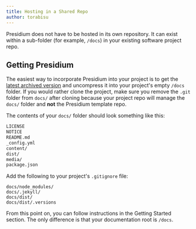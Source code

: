 ```yaml
---
title: Hosting in a Shared Repo
author: torabisu
---
```


Presidium does not have to be hosted in its own repository. It can exist within a sub-folder (for example, `/docs`) in your existing software project repo.


## Getting Presidium

The easiest way to incorporate Presidium into your project is to get the [latest archived version](https://github.com/SPANDigital/presidium-template/archive/master.zip) and uncompress it into your project's empty `/docs` folder.  If you would rather clone the project,
make sure you remove the `.git` folder from `docs/` after cloning because your project repo will manage
the `docs/` folder and **not** the Presidium template repo.

The contents of your `docs/` folder should look something like this:

```bash
LICENSE
NOTICE
README.md
_config.yml
content/
dist/
media/
package.json
```

Add the following to your project's `.gitignore` file:

```
docs/node_modules/
docs/.jekyll/
docs/dist/
docs/dist/.versions
```

From this point on, you can follow instructions in the Getting Started section. The only difference is that your documentation root is `/docs`.
